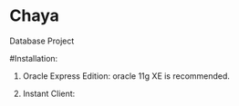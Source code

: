 # Chaya
Database Project

#Installation:
1. Oracle Express Edition: 
oracle 11g XE is recommended.

2. Instant Client:


